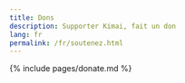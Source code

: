 ```yaml
---
title: Dons
description: Supporter Kimai, fait un don
lang: fr
permalink: /fr/soutenez.html
---
```


{% include pages/donate.md %}
